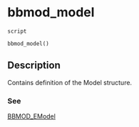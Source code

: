 # bbmod_model
`script`
```gml
bbmod_model()
```

## Description
Contains definition of the Model structure.

### See
[BBMOD_EModel](BBMOD_EModel.html)